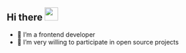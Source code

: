 ## Hi there <img src="https://raw.githubusercontent.com/MartinHeinz/MartinHeinz/master/wave.gif" width="30px">

- 🔭 I’m a frontend developer
- 🌱 I’m very willing to participate in open source projects
